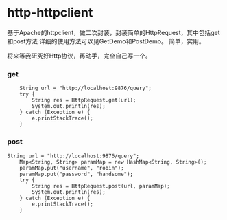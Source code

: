 # http-httpclient
基于Apache的httpclient，做二次封装，封装简单的HttpRequest，其中包括get和post方法
详细的使用方法可以见GetDemo和PostDemo。
简单，实用。

将来等我研究好Http协议，再动手，完全自己写一个。

### get
		String url = "http://localhost:9876/query";
		try {
			String res = HttpRequest.get(url);
			System.out.println(res);
		} catch (Exception e) {
			e.printStackTrace();
		}
   
### post
    String url = "http://localhost:9876/query";
		Map<String, String> paramMap = new HashMap<String, String>();
		paramMap.put("username", "robin");
		paramMap.put("password", "handsome");
		try {
			String res = HttpRequest.post(url, paramMap);
			System.out.println(res);
		} catch (Exception e) {
			e.printStackTrace();
		}
